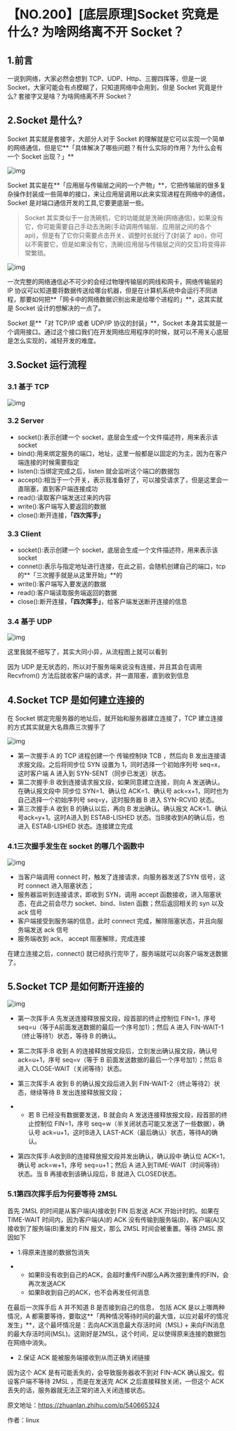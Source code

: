 # 【NO.200】[底层原理]Socket 究竟是什么? 为啥网络离不开 Socket？

## 1.**前言**

一说到网络，大家必然会想到 TCP、UDP、Http、三握四挥等，但是一说 Socket，大家可能会有点模糊了，只知道网络中会用到，但是 Socket 究竟是什么? 套接字又是啥？为啥网络离不开 Socket？

## 2.**Socket 是什么?**

Socket 其实就是套接字，大部分人对于 Socket 的理解就是它可以实现一个简单的网络通信，但是它**「具体解决了哪些问题？有什么实际的作用？为什么会有一个 Socket 出现？」**

![img](https://pic4.zhimg.com/80/v2-4368018a29a51156bf2f708782a9460f_720w.webp)

Socket 其实是在**「应用层与传输层之间的一个产物」**，它把传输层的很多复杂操作封装成一些简单的接口，来让应用层调用以此来实现进程在网络中的通信，Socket 是对端口通信开发的工具,它要更底层一些。

> Socket 其实类似于一台洗碗机，它的功能就是洗碗(网络通信)，如果没有它，你可能需要自己手动去洗碗(手动调用传输层、应用层之间的各个 api)，但是有了它你只需要点击开关、调整时长就行了(封装了 api)，你可以不需要它，但是如果没有它，洗碗(应用层与传输层之间的交互)将变得非常繁琐。

![img](https://pic3.zhimg.com/80/v2-d637527bfa14e29f80304dcda6c740b6_720w.webp)

一次完整的网络通信必不可少的会经过物理传输层的网线和网卡，网络传输层的 IP 协议可以知道要将数据传送给哪台机器，但是在计算机系统中会运行不同进程，那要如何把**「网卡中的网络数据识别出来是给哪个进程的」**，这其实就是 Socket 设计的想解决的一点了。

Socket 是**「对 TCP/IP 或者 UDP/IP 协议的封装」**，Socket 本身其实就是一个调用接口。通过这个接口我们在开发网络应用程序的时候，就可以不用关心底层是怎么实现的，减轻开发的难度。

## **3.Socket 运行流程**

### 3.1 **基于 TCP**

![img](https://pic4.zhimg.com/80/v2-7f0376657c465a412f4a43ecb47a8ec3_720w.webp)

### 3.2 **Server**

- socket():表示创建一个 socket，底层会生成一个文件描述符，用来表示该 socket
- bind():用来绑定服务的端口，地址，这里一般都是以固定的为主，因为在客户端连接的时候需要指定
- listen():当绑定完成之后，listen 就会监听这个端口的数据包
- accept():相当于一个开关，表示我准备好了，可以接受请求了，但是这里会一直阻塞，直到客户端连接成功
- read():读取客户端发送过来的内容
- write():客户端写入要返回的数据
- close():断开连接，**「四次挥手」**

### 3.3 **Client**

- socket():表示创建一个 socket，底层会生成一个文件描述符，用来表示该 socket
- connet():表示与指定地址进行连接，在此之前，会随机创建自己的端口，tcp 的**「三次握手就是从这里开始」**的
- write():客户端写入要发送的数据
- read():客户端读取服务端返回的数据
- close():断开连接，**「四次挥手」**，给客户端发送断开连接的信息

### 3.4 **基于 UDP**

![img](https://pic4.zhimg.com/80/v2-b84ab0043b969ee98aebefb4b7e1199b_720w.webp)

这里我就不细写了，其实大同小异，从流程图上就可以看到

因为 UDP 是无状态的，所以对于服务端来说没有连接，并且其会在调用 Recvfrom() 方法后就收客户端的请求，并一直阻塞，直到收到信息

## 4.**Socket TCP 是如何建立连接的**

在 Socket 绑定完服务器的地址后，就开始和服务器建立连接了，TCP 建立连接的方式其实就是大名鼎鼎三次握手了

![img](https://pic4.zhimg.com/80/v2-5f3599a8b866e214d9bbf01d9257c713_720w.webp)

- 第一次握手:A 的 TCP 进程创建一个 传输控制块 TCB ，然后向 B 发出连接请求报文段。之后将同步位 SYN 设置为 1，同时选择一个初始序列号 seq=x，这时客户端 A 进入到 SYN-SENT（同步已发送）状态。
- 第二次握手:B 收到连接请求报文段，如果同意建立连接，则向 A 发送确认。在确认报文段中 同步位 SYN=1、确认位 ACK=1、确认号 ack=x+1，同时也为自己选择一个初始序列号 seq=y，这时服务器 B 进入 SYN-RCVID 状态。
- 第三次握手:A 收到 B 的确认以后，再向 B 发出确认。确认报文 ACK=1、确认号ack=y+1。这时A进入到 ESTAB-LISHED 状态。当B接收到A的确认后，也进入 ESTAB-LISHED 状态。连接建立完成

### 4.1**三次握手发生在 socket 的哪几个函数中**

![img](https://pic1.zhimg.com/80/v2-c58c69377a495f6f76d77728dc5b8040_720w.webp)

- 当客户端调用 connect 时，触发了连接请求，向服务器发送了SYN 信号，这时 connect 进入阻塞状态；
- 服务器监听到连接请求，即收到 SYN，调用 accept 函数接收，进入阻塞状态，在此之前会尽力 socket、bind、listen 函数；然后返回相关的 syn 以及 ack 信号
- 客户端接受到服务端的信息，此时 connect 完成，解除阻塞状态，并且向服务端发送 ack 信号
- 服务端收到 ack， accept 阻塞解除，完成连接

在建立连接之后，connect() 就已经执行完毕了，服务端就可以向客户端发送数据了。

## 5.**Socket TCP 是如何断开连接的**

![img](https://pic3.zhimg.com/80/v2-9e7c0041718ccd6d0e3d86920144794a_720w.webp)

- 第一次挥手:A 先发送连接释放报文段，段首部的终止控制位 FIN=1，序号seq=u（等于A前面发送数据的最后一个序号加1）；然后 A 进入 FIN-WAIT-1（终止等待1）状态，等待 B 的确认。

- 第二次挥手:B 收到 A 的连接释放报文段后，立刻发出确认报文段，确认号 ack=u+1，序号 seq=v（等于 B 前面发送数据的最后一个序号加1）；然后 B 进入 CLOSE-WAIT（关闭等待）状态。

- 第三次挥手:A 收到 B 的确认报文段后进入到 FIN-WAIT-2（终止等待2）状态，继续等待 B 发出连接释放报文段；

- - 若 B 已经没有数据要发送，B 就会向 A 发送连接释放报文段，段首部的终止控制位 FIN=1，序号 seq=w（半关闭状态可能又发送了一些数据），确认号 ack=u+1，这时B进入 LAST-ACK（最后确认）状态，等待A的确认。

- 第四次挥手:A收到B的连接释放报文段并发出确认，确认段中 确认位 ACK=1，确认号 ack=w+1，序号 seq=u+1；然后 A 进入到TIME-WAIT（时间等待）状态。当 B 再接收到该确认段后，B 就进入 CLOSED状态。

### 5.1**第四次挥手后为何要等待 2MSL**

首先 2MSL 的时间是从客户端(A)接收到 FIN 后发送 ACK 开始计时的。如果在 TIME-WAIT 时间内，因为客户端(A)的 ACK 没有传输到服务端(B)，客户端(A)又接收到了服务端(B)重发的 FIN 报文，那么 2MSL 时间会被重置。等待 2MSL 原因如下

- 1.得原来连接的数据包消失

- - 如果B没有收到自己的ACK，会超时重传FiN那么A再次接到重传的FIN，会再次发送ACK
  - 如果B收到自己的ACK，也不会再发任何消息

在最后一次挥手后 A 并不知道 B 是否接到自己的信息， 包括 ACK 是以上哪两种情况，A 都需要等待，要取这**「两种情况等待时间的最大值，以应对最坏的情况发生」**，这个最坏情况是：去向ACK消息最大存活时间（MSL) + 来向FIN消息的最大存活时间(MSL)。这刚好是2MSL，这个时间，足以使得原来连接的数据包在网络中消失。

- 2.保证 ACK 能被服务端接收到从而正确关闭链接

因为这个 ACK 是有可能丢失的，会导致服务器收不到对 FIN-ACK 确认报文。假设客户端不等待 2MSL ，而是在发送完 ACK 之后直接释放关闭，一但这个 ACK 丢失的话，服务器就无法正常的进入关闭连接状态。

原文地址：https://zhuanlan.zhihu.com/p/540665324

作者：linux